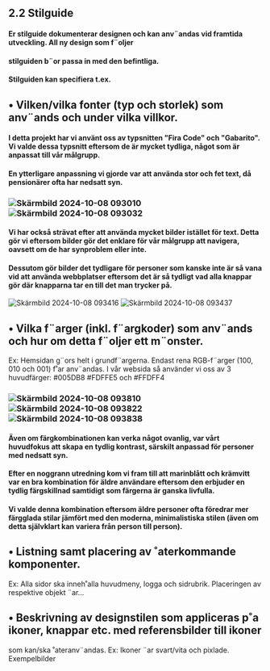 ## 2.2 Stilguide
#### Er stilguide dokumenterar designen och kan anv¨andas vid framtida utveckling. All ny design som f¨oljer
#### stilguiden b¨or passa in med den befintliga.
#### Stilguiden kan specifiera t.ex.

## • Vilken/vilka fonter (typ och storlek) som anv¨ands och under vilka villkor.

#### I detta projekt har vi använt oss av typsnitten "Fira Code" och "Gabarito". Vi valde dessa typsnitt eftersom de är mycket tydliga, något som är anpassat till vår målgrupp. 
#### En ytterligare anpassning vi gjorde var att använda stor och fet text, då pensionärer ofta har nedsatt syn.
### ![Skärmbild 2024-10-08 093010](https://github.com/user-attachments/assets/604e889e-5632-438a-a13c-086590ed4c61) ![Skärmbild 2024-10-08 093032](https://github.com/user-attachments/assets/14d6e926-f8e2-4c02-8349-5ba7a2e73466)

#### Vi har också strävat efter att använda mycket bilder istället för text. Detta gör vi eftersom bilder gör det enklare för vår målgrupp att navigera, oavsett om de har synproblem eller inte. 
#### Dessutom gör bilder det tydligare för personer som kanske inte är så vana vid att använda webbplatser eftersom det är så tydligt vad alla knappar gör där knapparna tar en till det man trycker på.    
![Skärmbild 2024-10-08 093416](https://github.com/user-attachments/assets/1208b31f-26ca-4552-af78-1a631e047c08) ![Skärmbild 2024-10-08 093437](https://github.com/user-attachments/assets/cc56a2d6-2d0d-4e57-9cc7-da86c1c307b5)



## • Vilka f¨arger (inkl. f¨argkoder) som anv¨ands och hur om detta f¨oljer ett m¨onster.
Ex: Hemsidan g¨ors helt i grundf¨argerna. Endast rena RGB-f¨arger (100, 010 och 001) f˚ar anv¨andas.
I vår websida så använder vi oss av 3 huvudfärger: #005DB8 #FDFFE5 och #FFDFF4

### ![Skärmbild 2024-10-08 093810](https://github.com/user-attachments/assets/73de6a99-43ca-4e6f-81ec-d001326c175e)![Skärmbild 2024-10-08 093822](https://github.com/user-attachments/assets/dde6df1c-bc2c-4f68-b056-084856692399)![Skärmbild 2024-10-08 093838](https://github.com/user-attachments/assets/ef0b15af-ffd9-4e79-a9a8-ea73b8b028db)
#### Även om färgkombinationen kan verka något ovanlig, var vårt huvudfokus att skapa en tydlig kontrast, särskilt anpassad för personer med nedsatt syn. 
#### Efter en noggrann utredning kom vi fram till att marinblått och krämvitt var en bra kombination för äldre användare eftersom den erbjuder en tydlig färgskillnad samtidigt som färgerna är ganska livfulla.
#### Vi valde denna kombination eftersom äldre personer ofta föredrar mer färgglada stilar jämfört med den moderna, minimalistiska stilen (även om detta självklart kan variera från person till person).



## • Listning samt placering av ˚aterkommande komponenter.
Ex: Alla sidor ska inneh˚alla huvudmeny, logga och sidrubrik. Placeringen av respektive objekt ¨ar...

## • Beskrivning av designstilen som appliceras p˚a ikoner, knappar etc. med referensbilder till ikoner
som kan/ska ˚ateranv¨andas.
Ex: Ikoner ¨ar svart/vita och pixlade. Exempelbilder
